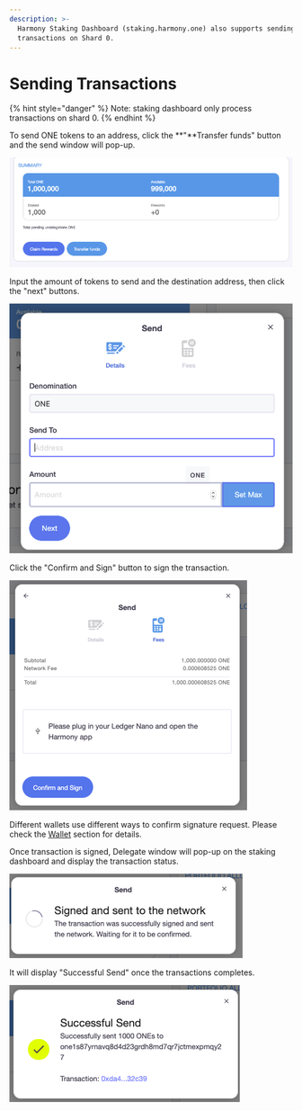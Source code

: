 ```yaml
---
description: >-
  Harmony Staking Dashboard (staking.harmony.one) also supports sending
  transactions on Shard 0.
---
```


# Sending Transactions

{% hint style="danger" %}
Note: staking dashboard only process transactions on shard 0.
{% endhint %}

To send ONE tokens to an address, click the **"**Transfer funds" button and the send window will pop-up.

![](../../.gitbook/assets/image%20%28135%29.png)

Input the amount of tokens to send and the destination address, then click the "next" buttons.

![](../../.gitbook/assets/image%20%28126%29.png)

Click the "Confirm and Sign" button to sign the transaction.

![](../../.gitbook/assets/image%20%2834%29.png)

Different wallets use different ways to confirm signature request. Please check the [Wallet](https://app.gitbook.com/@harmony-one/s/home/~/drafts/-M7F2-rR3OLvk7_5kftG/wallets) section for details.

Once transaction is signed, Delegate window will pop-up on the staking dashboard and display the transaction status.

![](../../.gitbook/assets/image%20%2891%29.png)

 It will display "Successful Send" once the transactions completes.

![](../../.gitbook/assets/image%20%28156%29.png)




